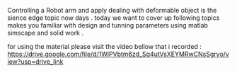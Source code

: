 Controlling a Robot arm and apply dealing with deformable object is the sience edge topic now days . today we want to cover up following topics makes you familiar with design and tunning parameters using matlab 
simscape and solid work . 

for using the material please visit the video bellow that i recorded :
https://drive.google.com/file/d/1WjPVbtm6zd_Sq4utVsXEYMRwCNsSgryo/view?usp=drive_link

